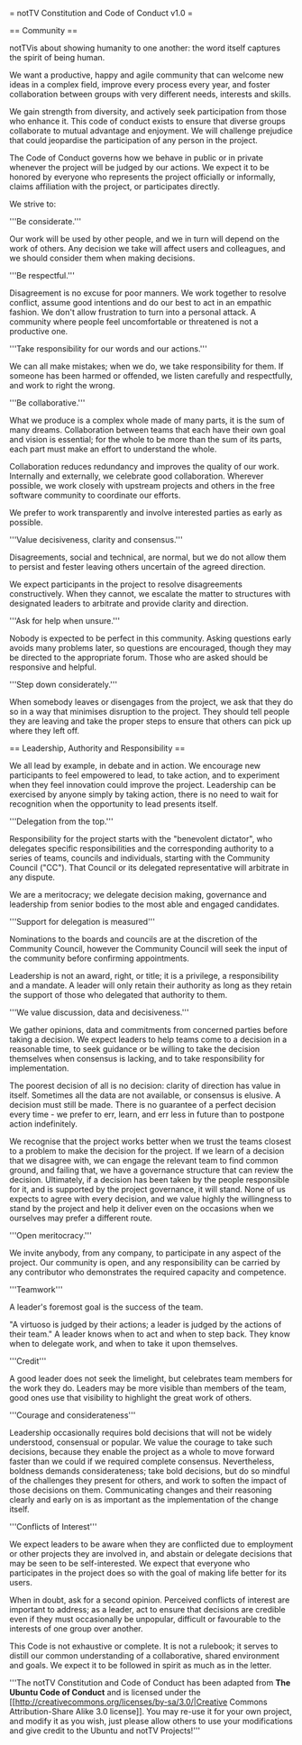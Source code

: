 = notTV Constitution and Code of Conduct v1.0 =

== Community ==

  notTVis about showing humanity to one another: the word itself
captures the spirit of being human.

We want a productive, happy and agile community that can welcome new
ideas in a complex field, improve every process every year, and foster
collaboration between groups with very different needs, interests and
skills.

We gain strength from diversity, and actively seek participation from
those who enhance it. This code of conduct exists to ensure that
diverse groups collaborate to mutual advantage and enjoyment. We will
challenge prejudice that could jeopardise the participation of any
person in the project.

The Code of Conduct governs how we behave in public or in private
whenever the project will be judged by our actions. We expect it to be
honored by everyone who represents the project officially or
informally, claims affiliation with the project, or participates
directly.

We strive to:

'''Be considerate.'''

Our work will be used by other people, and we in turn will depend on
the work of others. Any decision we take will affect users and
colleagues, and we should consider them when making decisions.

'''Be respectful.'''

Disagreement is no excuse for poor manners. We work together to
resolve conflict, assume good intentions and do our best to act in
an empathic fashion. We don't allow frustration to turn into a
personal attack. A community where people feel uncomfortable or
threatened is not a productive one.

'''Take responsibility for our words and our actions.'''

We can all make mistakes; when we do, we take responsibility for
them. If someone has been harmed or offended, we listen carefully
and respectfully, and work to right the wrong.

'''Be collaborative.'''

What we produce is a complex whole made of many parts, it is the sum
of many dreams. Collaboration between teams that each have their own
goal and vision is essential; for the whole to be more than the sum
of its parts, each part must make an effort to understand the whole.

Collaboration reduces redundancy and improves the quality of our
work. Internally and externally, we celebrate good collaboration.
Wherever possible, we work closely with upstream projects and others
in the free software community to coordinate our efforts.

We prefer to work transparently and involve interested parties as
early as possible.

'''Value decisiveness, clarity and consensus.'''

Disagreements, social and technical, are normal, but we do not allow
them to persist and fester leaving others uncertain of the agreed
direction.

We expect participants in the project to resolve disagreements
constructively. When they cannot, we escalate the matter to
structures with designated leaders to arbitrate and provide clarity
and direction.

'''Ask for help when unsure.'''

Nobody is expected to be perfect in this community. Asking questions
early avoids many problems later, so questions are encouraged,
though they may be directed to the appropriate forum. Those who are
asked should be responsive and helpful.

'''Step down considerately.'''

When somebody leaves or disengages from the project, we ask that
they do so in a way that minimises disruption to the project. They
should tell people they are leaving and take the proper steps to
ensure that others can pick up where they left off.


== Leadership, Authority and Responsibility ==

We all lead by example, in debate and in action. We encourage new
participants to feel empowered to lead, to take action, and to
experiment when they feel innovation could improve the project.
Leadership can be exercised by anyone simply by taking action, there
is no need to wait for recognition when the opportunity to lead
presents itself.

'''Delegation from the top.'''

Responsibility for the project starts with the "benevolent dictator",
who delegates specific responsibilities and the corresponding
authority to a series of teams, councils and individuals, starting
with the Community Council ("CC"). That Council or its delegated
representative will arbitrate in any dispute.

We are a meritocracy; we delegate decision making, governance and
leadership from senior bodies to the most able and engaged candidates.

'''Support for delegation is measured'''

Nominations to the boards and councils are at the discretion of the
Community Council, however the Community Council will seek the input
of the community before confirming appointments.

Leadership is not an award, right, or title; it is a privilege, a
responsibility and a mandate. A leader will only retain their
authority as long as they retain the support of those who delegated
that authority to them.

'''We value discussion, data and decisiveness.'''

We gather opinions, data and commitments from concerned parties before
taking a decision. We expect leaders to help teams come to a decision
in a reasonable time, to seek guidance or be willing to take the
decision themselves when consensus is lacking, and to take
responsibility for implementation.

The poorest decision of all is no decision: clarity of direction has
value in itself. Sometimes all the data are not available, or
consensus is elusive. A decision must still be made. There is no
guarantee of a perfect decision every time - we prefer to err, learn,
and err less in future than to postpone action indefinitely.

We recognise that the project works better when we trust the teams
closest to a problem to make the decision for the project. If we learn
of a decision that we disagree with, we can engage the relevant team
to find common ground, and failing that, we have a governance
structure that can review the decision. Ultimately, if a decision has
been taken by the people responsible for it, and is supported by the
project governance, it will stand. None of us expects to agree with
every decision, and we value highly the willingness to stand by the
project and help it deliver even on the occasions when we ourselves
may prefer a different route.

'''Open meritocracy.'''

We invite anybody, from any company, to participate in any aspect of
the project. Our community is open, and any responsibility can be
carried by any contributor who demonstrates the required capacity and
competence.

'''Teamwork'''

A leader's foremost goal is the success of the team.

"A virtuoso is judged by their actions; a leader is judged by the
actions of their team." A leader knows when to act and when to step
back. They know when to delegate work, and when to take it upon
themselves.

'''Credit'''

A good leader does not seek the limelight, but celebrates team members
for the work they do. Leaders may be more visible than members of the
team, good ones use that visibility to highlight the great work of
others.

'''Courage and considerateness'''

Leadership occasionally requires bold decisions that will not be
widely understood, consensual or popular. We value the courage to take
such decisions, because they enable the project as a whole to move
forward faster than we could if we required complete consensus.
Nevertheless, boldness demands considerateness; take bold decisions,
but do so mindful of the challenges they present for others, and work
to soften the impact of those decisions on them. Communicating changes
and their reasoning clearly and early on is as important as the
implementation of the change itself.

'''Conflicts of Interest'''

We expect leaders to be aware when they are conflicted due to
employment or other projects they are involved in, and abstain or
delegate decisions that may be seen to be self-interested. We expect
that everyone who participates in the project does so with the goal of
making life better for its users.

When in doubt, ask for a second opinion. Perceived conflicts of
interest are important to address; as a leader, act to ensure that
decisions are credible even if they must occasionally be unpopular,
difficult or favourable to the interests of one group over another.

This Code is not exhaustive or complete. It is not a rulebook; it
serves to distill our common understanding of a collaborative, shared
environment and goals. We expect it to be followed in spirit as much
as in the letter.


'''The notTV Constitution and Code of Conduct has been adapted from **The Ubuntu Code of Conduct** and is licensed under the
[[http://creativecommons.org/licenses/by-sa/3.0/|Creative Commons
Attribution-Share Alike 3.0 license]]. You may re-use it for your own
project, and modify it as you wish, just please allow others to use
your modifications and give credit to the Ubuntu and notTV Projects!'''
